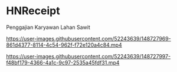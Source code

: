 # HNReceipt
Penggajian Karyawan Lahan Sawit


https://user-images.githubusercontent.com/52243639/148727969-861d4377-8114-4c54-962f-f72e120a4c84.mp4



https://user-images.githubusercontent.com/52243639/148727997-f48bf179-4366-4a1c-9c97-2535a45fdf31.mp4

